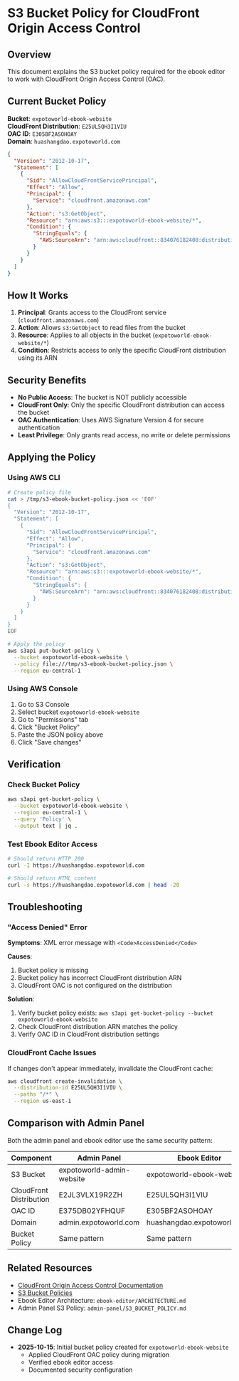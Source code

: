 # S3 Bucket Policy for CloudFront Origin Access Control

## Overview

This document explains the S3 bucket policy required for the ebook editor to work with CloudFront Origin Access Control (OAC).

## Current Bucket Policy

**Bucket**: `expotoworld-ebook-website`  
**CloudFront Distribution**: `E25UL5QH3I1VIU`  
**OAC ID**: `E305BF2ASOHOAY`  
**Domain**: `huashangdao.expotoworld.com`

```json
{
  "Version": "2012-10-17",
  "Statement": [
    {
      "Sid": "AllowCloudFrontServicePrincipal",
      "Effect": "Allow",
      "Principal": {
        "Service": "cloudfront.amazonaws.com"
      },
      "Action": "s3:GetObject",
      "Resource": "arn:aws:s3:::expotoworld-ebook-website/*",
      "Condition": {
        "StringEquals": {
          "AWS:SourceArn": "arn:aws:cloudfront::834076182408:distribution/E25UL5QH3I1VIU"
        }
      }
    }
  ]
}
```

## How It Works

1. **Principal**: Grants access to the CloudFront service (`cloudfront.amazonaws.com`)
2. **Action**: Allows `s3:GetObject` to read files from the bucket
3. **Resource**: Applies to all objects in the bucket (`expotoworld-ebook-website/*`)
4. **Condition**: Restricts access to only the specific CloudFront distribution using its ARN

## Security Benefits

- **No Public Access**: The bucket is NOT publicly accessible
- **CloudFront Only**: Only the specific CloudFront distribution can access the bucket
- **OAC Authentication**: Uses AWS Signature Version 4 for secure authentication
- **Least Privilege**: Only grants read access, no write or delete permissions

## Applying the Policy

### Using AWS CLI

```bash
# Create policy file
cat > /tmp/s3-ebook-bucket-policy.json << 'EOF'
{
  "Version": "2012-10-17",
  "Statement": [
    {
      "Sid": "AllowCloudFrontServicePrincipal",
      "Effect": "Allow",
      "Principal": {
        "Service": "cloudfront.amazonaws.com"
      },
      "Action": "s3:GetObject",
      "Resource": "arn:aws:s3:::expotoworld-ebook-website/*",
      "Condition": {
        "StringEquals": {
          "AWS:SourceArn": "arn:aws:cloudfront::834076182408:distribution/E25UL5QH3I1VIU"
        }
      }
    }
  ]
}
EOF

# Apply the policy
aws s3api put-bucket-policy \
  --bucket expotoworld-ebook-website \
  --policy file:///tmp/s3-ebook-bucket-policy.json \
  --region eu-central-1
```

### Using AWS Console

1. Go to S3 Console
2. Select bucket `expotoworld-ebook-website`
3. Go to "Permissions" tab
4. Click "Bucket Policy"
5. Paste the JSON policy above
6. Click "Save changes"

## Verification

### Check Bucket Policy

```bash
aws s3api get-bucket-policy \
  --bucket expotoworld-ebook-website \
  --region eu-central-1 \
  --query 'Policy' \
  --output text | jq .
```

### Test Ebook Editor Access

```bash
# Should return HTTP 200
curl -I https://huashangdao.expotoworld.com

# Should return HTML content
curl -s https://huashangdao.expotoworld.com | head -20
```

## Troubleshooting

### "Access Denied" Error

**Symptoms**: XML error message with `<Code>AccessDenied</Code>`

**Causes**:
1. Bucket policy is missing
2. Bucket policy has incorrect CloudFront distribution ARN
3. CloudFront OAC is not configured on the distribution

**Solution**:
1. Verify bucket policy exists: `aws s3api get-bucket-policy --bucket expotoworld-ebook-website`
2. Check CloudFront distribution ARN matches the policy
3. Verify OAC ID in CloudFront distribution settings

### CloudFront Cache Issues

If changes don't appear immediately, invalidate the CloudFront cache:

```bash
aws cloudfront create-invalidation \
  --distribution-id E25UL5QH3I1VIU \
  --paths "/*" \
  --region us-east-1
```

## Comparison with Admin Panel

Both the admin panel and ebook editor use the same security pattern:

| Component | Admin Panel | Ebook Editor |
|-----------|-------------|--------------|
| S3 Bucket | expotoworld-admin-website | expotoworld-ebook-website |
| CloudFront Distribution | E2JL3VLX19R2ZH | E25UL5QH3I1VIU |
| OAC ID | E375DB02YFHQUF | E305BF2ASOHOAY |
| Domain | admin.expotoworld.com | huashangdao.expotoworld.com |
| Bucket Policy | Same pattern | Same pattern |

## Related Resources

- [CloudFront Origin Access Control Documentation](https://docs.aws.amazon.com/AmazonCloudFront/latest/DeveloperGuide/private-content-restricting-access-to-s3.html)
- [S3 Bucket Policies](https://docs.aws.amazon.com/AmazonS3/latest/userguide/bucket-policies.html)
- Ebook Editor Architecture: `ebook-editor/ARCHITECTURE.md`
- Admin Panel S3 Policy: `admin-panel/S3_BUCKET_POLICY.md`

## Change Log

- **2025-10-15**: Initial bucket policy created for `expotoworld-ebook-website`
  - Applied CloudFront OAC policy during migration
  - Verified ebook editor access
  - Documented security configuration

